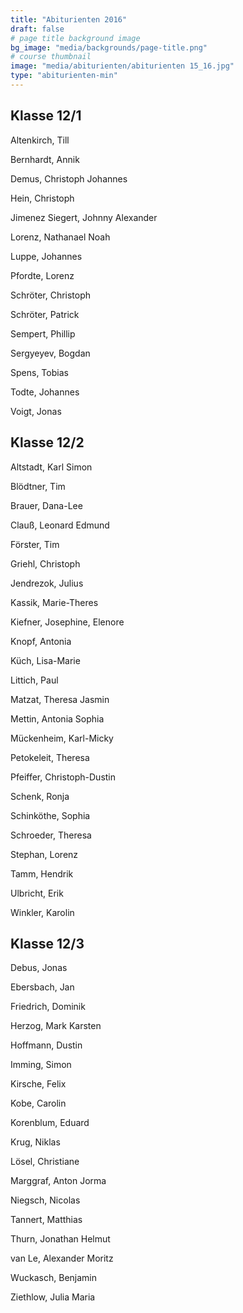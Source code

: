 ```yaml
---
title: "Abiturienten 2016"
draft: false
# page title background image
bg_image: "media/backgrounds/page-title.png"
# course thumbnail
image: "media/abiturienten/abiturienten 15_16.jpg"
type: "abiturienten-min"
---
```


## Klasse 12/1

Altenkirch, Till

Bernhardt, Annik

Demus, Christoph Johannes

Hein, Christoph

Jimenez Siegert, Johnny Alexander

Lorenz, Nathanael Noah

Luppe, Johannes

Pfordte, Lorenz

Schröter, Christoph

Schröter, Patrick

Sempert, Phillip

Sergyeyev, Bogdan

Spens, Tobias

Todte, Johannes

Voigt, Jonas

## Klasse 12/2

Altstadt, Karl Simon

Blödtner, Tim

Brauer, Dana-Lee

Clauß, Leonard Edmund

Förster, Tim

Griehl, Christoph

Jendrezok, Julius

Kassik, Marie-Theres

Kiefner, Josephine, Elenore

Knopf, Antonia

Küch, Lisa-Marie

Littich, Paul

Matzat, Theresa Jasmin

Mettin, Antonia Sophia

Mückenheim, Karl-Micky

Petokeleit, Theresa

Pfeiffer, Christoph-Dustin

Schenk, Ronja

Schinköthe, Sophia

Schroeder, Theresa

Stephan, Lorenz

Tamm, Hendrik

Ulbricht, Erik

Winkler, Karolin

## Klasse 12/3

Debus, Jonas

Ebersbach, Jan

Friedrich, Dominik

Herzog, Mark Karsten

Hoffmann, Dustin

Imming, Simon

Kirsche, Felix

Kobe, Carolin

Korenblum, Eduard

Krug, Niklas

Lösel, Christiane

Marggraf, Anton Jorma

Niegsch, Nicolas

Tannert, Matthias

Thurn, Jonathan Helmut

van Le, Alexander Moritz

Wuckasch, Benjamin

Ziethlow, Julia Maria
